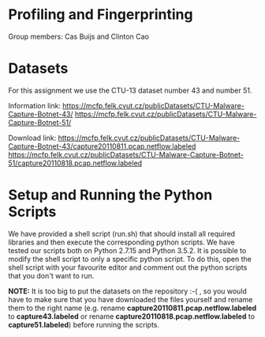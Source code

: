 # Profiling and Fingerprinting
Group members: Cas Buijs and Clinton Cao

# Datasets
For this assignment we use the CTU-13 dataset number 43 and number 51.

Information link:
https://mcfp.felk.cvut.cz/publicDatasets/CTU-Malware-Capture-Botnet-43/
https://mcfp.felk.cvut.cz/publicDatasets/CTU-Malware-Capture-Botnet-51/

Download link:
https://mcfp.felk.cvut.cz/publicDatasets/CTU-Malware-Capture-Botnet-43/capture20110811.pcap.netflow.labeled
https://mcfp.felk.cvut.cz/publicDatasets/CTU-Malware-Capture-Botnet-51/capture20110818.pcap.netflow.labeled

# Setup and Running the Python Scripts
We have provided a shell script (run.sh) that should install all required libraries and then execute the corresponding python scripts. We have tested our scripts both on Python 2.7.15 and Python 3.5.2. It is possible to modify the shell script to only a specific python script. To do this, open the shell script with your favourite editor and comment out the python scripts that you don't want to run.

**NOTE:** It is too big to put the datasets on the repository :-( , so you would have to make sure that you have downloaded the files yourself and rename them to the right name (e.g. rename **capture20110811.pcap.netflow.labeled** to **capture43.labeled** or rename **capture20110818.pcap.netflow.labeled** to **capture51.labeled**) before running the scripts.
